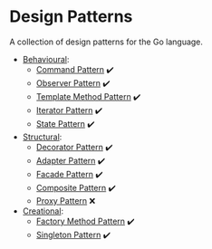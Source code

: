 # Design Patterns 

A collection of design patterns for the Go language. 

* [Behavioural](behavioural/):
    * [Command Pattern](behavioural/command/) :heavy_check_mark:
    * [Observer Pattern](behavioural/observer/) :heavy_check_mark:
    * [Template Method Pattern](behavioural/templateMethod/) :heavy_check_mark:
    * [Iterator Pattern](behavioural/iterator/) :heavy_check_mark:
    * [State Pattern](behavioural/state/) :heavy_check_mark:
* [Structural](structural/):
    * [Decorator Pattern](structural/decorator/) :heavy_check_mark:
    * [Adapter Pattern](structural/adapter/) :heavy_check_mark:
    * [Facade Pattern](structural/facade/) :heavy_check_mark:
    * [Composite Pattern](structural/composite/) :heavy_check_mark:
    * [Proxy Pattern](structural/proxy/) :x:
* [Creational](creational/):
    * [Factory Method Pattern](creational/factoryMethod/) :heavy_check_mark:
    * [Singleton Pattern](creational/singleton/) :heavy_check_mark:

